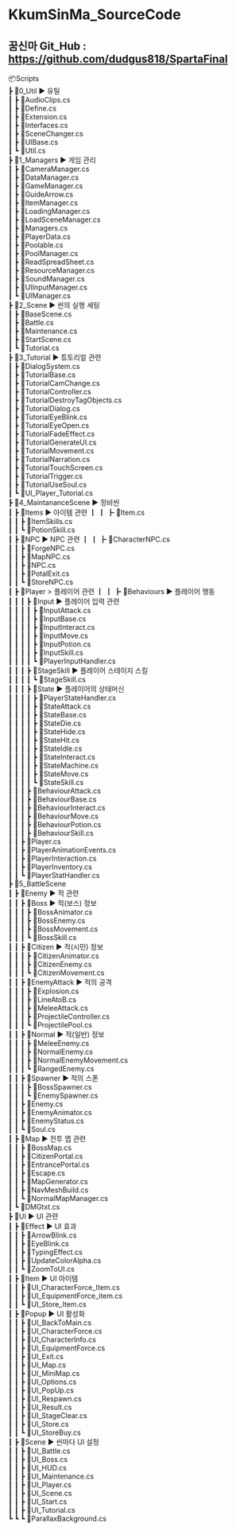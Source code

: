 # KkumSinMa_SourceCode

## 꿈신마 Git_Hub : https://github.com/dudgus818/SpartaFinal

📦Scripts    
 ┣ 📂0_Util ▶ 유틸     
 ┃ ┣ 📜AudioClips.cs    
 ┃ ┣ 📜Define.cs    
 ┃ ┣ 📜Extension.cs    
 ┃ ┣ 📜Interfaces.cs    
 ┃ ┣ 📜SceneChanger.cs    
 ┃ ┣ 📜UIBase.cs    
 ┃ ┗ 📜Util.cs    
 ┣ 📂1_Managers ▶ 게임 관리    
 ┃ ┣ 📜CameraManager.cs    
 ┃ ┣ 📜DataManager.cs    
 ┃ ┣ 📜GameManager.cs    
 ┃ ┣ 📜GuideArrow.cs    
 ┃ ┣ 📜ItemManager.cs    
 ┃ ┣ 📜LoadingManager.cs    
 ┃ ┣ 📜LoadSceneManager.cs    
 ┃ ┣ 📜Managers.cs    
 ┃ ┣ 📜PlayerData.cs    
 ┃ ┣ 📜Poolable.cs    
 ┃ ┣ 📜PoolManager.cs    
 ┃ ┣ 📜ReadSpreadSheet.cs    
 ┃ ┣ 📜ResourceManager.cs    
 ┃ ┣ 📜SoundManager.cs    
 ┃ ┣ 📜UIInputManager.cs    
 ┃ ┗ 📜UIManager.cs    
 ┣ 📂2_Scene ▶ 씬의 실행 세팅    
 ┃ ┣ 📜BaseScene.cs    
 ┃ ┣ 📜Battle.cs    
 ┃ ┣ 📜Maintenance.cs    
 ┃ ┣ 📜StartScene.cs    
 ┃ ┗ 📜Tutorial.cs    
 ┣ 📂3_Tutorial ▶ 튜토리얼 관련    
 ┃ ┣ 📜DialogSystem.cs    
 ┃ ┣ 📜TutorialBase.cs    
 ┃ ┣ 📜TutorialCamChange.cs    
 ┃ ┣ 📜TutorialController.cs    
 ┃ ┣ 📜TutorialDestroyTagObjects.cs    
 ┃ ┣ 📜TutorialDialog.cs    
 ┃ ┣ 📜TutorialEyeBlink.cs    
 ┃ ┣ 📜TutorialEyeOpen.cs    
 ┃ ┣ 📜TutorialFadeEffect.cs    
 ┃ ┣ 📜TutorialGenerateUI.cs    
 ┃ ┣ 📜TutorialMovement.cs    
 ┃ ┣ 📜TutorialNarration.cs    
 ┃ ┣ 📜TutorialTouchScreen.cs    
 ┃ ┣ 📜TutorialTrigger.cs    
 ┃ ┣ 📜TutorialUseSoul.cs    
 ┃ ┗ 📜UI_Player_Tutorial.cs    
 ┣ 📂4_MaintananceScene ▶ 정비씬    
 ┃ ┣ 📂Items ▶ 아이템 관련
 ┃ ┃ ┣ 📜Item.cs    
 ┃ ┃ ┣ 📜ItemSkills.cs    
 ┃ ┃ ┗ 📜PotionSkill.cs    
 ┃ ┣ 📂NPC ▶ NPC 관련 
 ┃ ┃ ┣ 📜CharacterNPC.cs    
 ┃ ┃ ┣ 📜ForgeNPC.cs    
 ┃ ┃ ┣ 📜MapNPC.cs    
 ┃ ┃ ┣ 📜NPC.cs    
 ┃ ┃ ┣ 📜PotalExit.cs    
 ┃ ┃ ┗ 📜StoreNPC.cs    
 ┃ ┣ 📂Player > 플레이어 관련
 ┃ ┃ ┣ 📂Behaviours  ▶ 플레이어 행동    
 ┃ ┃ ┃ ┣ 📂Input ▶ 플레이어 입력 관련    
 ┃ ┃ ┃ ┃ ┣ 📜InputAttack.cs    
 ┃ ┃ ┃ ┃ ┣ 📜InputBase.cs    
 ┃ ┃ ┃ ┃ ┣ 📜InputInteract.cs    
 ┃ ┃ ┃ ┃ ┣ 📜InputMove.cs    
 ┃ ┃ ┃ ┃ ┣ 📜InputPotion.cs    
 ┃ ┃ ┃ ┃ ┣ 📜InputSkill.cs    
 ┃ ┃ ┃ ┃ ┗ 📜PlayerInputHandler.cs    
 ┃ ┃ ┃ ┣ 📂StageSkill ▶ 플레이어 스테이지 스킬    
 ┃ ┃ ┃ ┃ ┗ 📜StageSkill.cs    
 ┃ ┃ ┃ ┣ 📂State ▶ 플레이어의 상태머신     
 ┃ ┃ ┃ ┃ ┣ 📜PlayerStateHandler.cs    
 ┃ ┃ ┃ ┃ ┣ 📜StateAttack.cs    
 ┃ ┃ ┃ ┃ ┣ 📜StateBase.cs    
 ┃ ┃ ┃ ┃ ┣ 📜StateDie.cs    
 ┃ ┃ ┃ ┃ ┣ 📜StateHide.cs    
 ┃ ┃ ┃ ┃ ┣ 📜StateHit.cs    
 ┃ ┃ ┃ ┃ ┣ 📜StateIdle.cs    
 ┃ ┃ ┃ ┃ ┣ 📜StateInteract.cs    
 ┃ ┃ ┃ ┃ ┣ 📜StateMachine.cs    
 ┃ ┃ ┃ ┃ ┣ 📜StateMove.cs    
 ┃ ┃ ┃ ┃ ┗ 📜StateSkill.cs    
 ┃ ┃ ┃ ┣ 📜BehaviourAttack.cs    
 ┃ ┃ ┃ ┣ 📜BehaviourBase.cs    
 ┃ ┃ ┃ ┣ 📜BehaviourInteract.cs    
 ┃ ┃ ┃ ┣ 📜BehaviourMove.cs    
 ┃ ┃ ┃ ┣ 📜BehaviourPotion.cs    
 ┃ ┃ ┃ ┣ 📜BehaviourSkill.cs    
 ┃ ┃ ┣ 📜Player.cs    
 ┃ ┃ ┣ 📜PlayerAnimationEvents.cs    
 ┃ ┃ ┣ 📜PlayerInteraction.cs    
 ┃ ┃ ┣ 📜PlayerInventory.cs    
 ┃ ┃ ┗ 📜PlayerStatHandler.cs    
 ┣ 📂5_BattleScene    
 ┃ ┣ 📂Enemy ▶ 적 관련    
 ┃ ┃ ┣ 📂Boss ▶ 적(보스) 정보    
 ┃ ┃ ┃ ┣ 📜BossAnimator.cs    
 ┃ ┃ ┃ ┣ 📜BossEnemy.cs    
 ┃ ┃ ┃ ┣ 📜BossMovement.cs    
 ┃ ┃ ┃ ┗ 📜BossSkill.cs    
 ┃ ┃ ┣ 📂Citizen ▶ 적(시민) 정보     
 ┃ ┃ ┃ ┣ 📜CitizenAnimator.cs    
 ┃ ┃ ┃ ┣ 📜CitizenEnemy.cs    
 ┃ ┃ ┃ ┗ 📜CitizenMovement.cs    
 ┃ ┃ ┣ 📂EnemyAttack ▶ 적의 공격     
 ┃ ┃ ┃ ┣ 📜Explosion.cs    
 ┃ ┃ ┃ ┣ 📜LineAtoB.cs    
 ┃ ┃ ┃ ┣ 📜MeleeAttack.cs    
 ┃ ┃ ┃ ┣ 📜ProjectileController.cs    
 ┃ ┃ ┃ ┗ 📜ProjectilePool.cs    
 ┃ ┃ ┣ 📂Normal ▶ 적(일반) 정보    
 ┃ ┃ ┃ ┣ 📜MeleeEnemy.cs    
 ┃ ┃ ┃ ┣ 📜NormalEnemy.cs    
 ┃ ┃ ┃ ┣ 📜NormalEnemyMovement.cs    
 ┃ ┃ ┃ ┗ 📜RangedEnemy.cs    
 ┃ ┃ ┣ 📂Spawner ▶ 적의 스폰      
 ┃ ┃ ┃ ┣ 📜BossSpawner.cs    
 ┃ ┃ ┃ ┗ 📜EnemySpawner.cs    
 ┃ ┃ ┣ 📜Enemy.cs    
 ┃ ┃ ┣ 📜EnemyAnimator.cs    
 ┃ ┃ ┣ 📜EnemyStatus.cs    
 ┃ ┃ ┗ 📜Soul.cs    
 ┃ ┣ 📂Map ▶ 전투 맵 관련    
 ┃ ┃ ┣ 📜BossMap.cs    
 ┃ ┃ ┣ 📜CitizenPortal.cs    
 ┃ ┃ ┣ 📜EntrancePortal.cs    
 ┃ ┃ ┣ 📜Escape.cs    
 ┃ ┃ ┣ 📜MapGenerator.cs    
 ┃ ┃ ┣ 📜NavMeshBuild.cs    
 ┃ ┃ ┗ 📜NormalMapManager.cs    
 ┃ ┗ 📜DMGtxt.cs    
 ┣ 📂UI ▶ UI 관련    
 ┃ ┣ 📂Effect ▶ UI 효과    
 ┃ ┃ ┣ 📜ArrowBlink.cs    
 ┃ ┃ ┣ 📜EyeBlink.cs    
 ┃ ┃ ┣ 📜TypingEffect.cs    
 ┃ ┃ ┣ 📜UpdateColorAlpha.cs    
 ┃ ┃ ┗ 📜ZoomToUI.cs    
 ┃ ┣ 📂Item ▶ UI 아이템    
 ┃ ┃ ┣ 📜UI_CharacterForce_Item.cs    
 ┃ ┃ ┣ 📜UI_EquipmentForce_item.cs    
 ┃ ┃ ┗ 📜UI_Store_Item.cs    
 ┃ ┣ 📂Popup ▶ UI 활성화    
 ┃ ┃ ┣ 📜UI_BackToMain.cs    
 ┃ ┃ ┣ 📜UI_CharacterForce.cs    
 ┃ ┃ ┣ 📜UI_CharacterInfo.cs    
 ┃ ┃ ┣ 📜UI_EquipmentForce.cs    
 ┃ ┃ ┣ 📜UI_Exit.cs    
 ┃ ┃ ┣ 📜UI_Map.cs    
 ┃ ┃ ┣ 📜UI_MiniMap.cs    
 ┃ ┃ ┣ 📜UI_Options.cs    
 ┃ ┃ ┣ 📜UI_PopUp.cs    
 ┃ ┃ ┣ 📜UI_Respawn.cs    
 ┃ ┃ ┣ 📜UI_Result.cs    
 ┃ ┃ ┣ 📜UI_StageClear.cs    
 ┃ ┃ ┣ 📜UI_Store.cs    
 ┃ ┃ ┗ 📜UI_StoreBuy.cs    
 ┃ ┣ 📂Scene ▶ 씬마다 UI 설정    
 ┃ ┃ ┣ 📜UI_Battle.cs    
 ┃ ┃ ┣ 📜UI_Boss.cs    
 ┃ ┃ ┣ 📜UI_HUD.cs    
 ┃ ┃ ┣ 📜UI_Maintenance.cs    
 ┃ ┃ ┣ 📜UI_Player.cs    
 ┃ ┃ ┣ 📜UI_Scene.cs    
 ┃ ┃ ┣ 📜UI_Start.cs    
 ┃ ┃ ┣ 📜UI_Tutorial.cs    
 ┗ ┗ ┗ 📜ParallaxBackground.cs    


